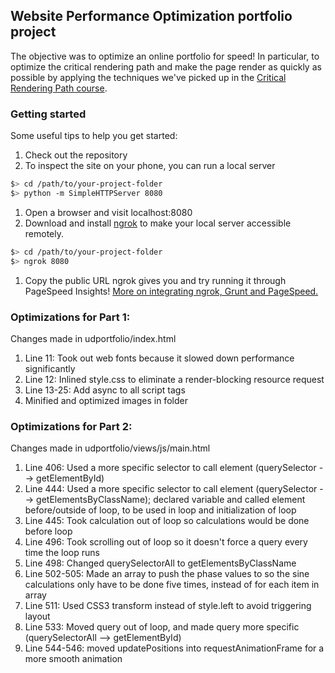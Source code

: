 ## Website Performance Optimization portfolio project

The objective was to optimize an online portfolio for speed! In particular, to optimize the critical rendering path and make the page render as quickly as possible by applying the techniques we've picked up in the [Critical Rendering Path course](https://www.udacity.com/course/ud884).

### Getting started

Some useful tips to help you get started:

1. Check out the repository
1. To inspect the site on your phone, you can run a local server

  ```bash
  $> cd /path/to/your-project-folder
  $> python -m SimpleHTTPServer 8080
  ```

1. Open a browser and visit localhost:8080
1. Download and install [ngrok](https://ngrok.com/) to make your local server accessible remotely.

  ``` bash
  $> cd /path/to/your-project-folder
  $> ngrok 8080
  ```

1. Copy the public URL ngrok gives you and try running it through PageSpeed Insights! [More on integrating ngrok, Grunt and PageSpeed.](http://www.jamescryer.com/2014/06/12/grunt-pagespeed-and-ngrok-locally-testing/)


### Optimizations for Part 1:
Changes made in udportfolio/index.html

1. Line 11: Took out web fonts because it slowed down performance significantly
2. Line 12: Inlined style.css to eliminate a render-blocking resource request
3. Line 13-25: Add async to all script tags
4. Minified and optimized images in folder


### Optimizations for Part 2:
Changes made in udportfolio/views/js/main.html

1. Line 406: Used a more specific selector to call element (querySelector --> getElementById)
2. Line 444: Used a more specific selector to call element (querySelector --> getElementsByClassName); declared variable and called element before/outside of loop, to be used in loop and initialization of loop
3. Line 445: Took calculation out of loop so calculations would be done before loop
4. Line 496: Took scrolling out of loop so it doesn't force a query every time the loop runs
5. Line 498: Changed querySelectorAll to getElementsByClassName
6. Line 502-505: Made an array to push the phase values to so the sine calculations only have to be done five times, instead of for each item in array
7. Line 511: Used CSS3 transform instead of style.left to avoid triggering layout
8. Line 533: Moved query out of loop, and made query more specific (querySelectorAll --> getElementById)
9. Line 544-546: moved updatePositions into requestAnimationFrame for a more smooth animation
